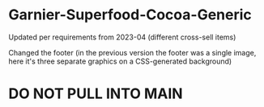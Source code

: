 # Garnier-Superfood-Cocoa-Generic

Updated per requirements from 2023-04 (different cross-sell items)

Changed the footer (in the previous version the footer was a single image, here it's three separate graphics on a CSS-generated background)


# DO NOT PULL INTO MAIN
